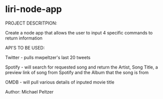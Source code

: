 # liri-node-app

PROJECT DESCRITPION:

Create a node app that allows the user to input 4 specific commands to return information

API'S TO BE USED:

Twitter - pulls mwpeltzer's last 20 tweets

Spotify - will search for requested song and return the Artist, Song Title, a preview link of song from Spotify and the Album that the song is from  

OMDB - will pull various details of inputed movie title

Author: Michael Peltzer